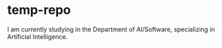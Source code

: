 # temp-repo
I am currently studying in the Department of AI/Software, specializing in Artificial Intelligence.

